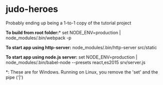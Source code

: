 # judo-heroes
Probably ending up being a 1-to-1 copy of the tutorial project

<strong>To build from root folder:</strong>*
set NODE_ENV=production | node_modules/.bin/webpack -p

<strong>To start app using http-server:</strong>
node_modules/.bin/http-server src/static

<strong>To start app using node.js server:</strong>
set NODE_ENV=production | node_modules/.bin/babel-node --presets react,es2015 srv/server.js

*: These are for Windows. Running on Linux, you remove the 'set' and the pipe ('|')
